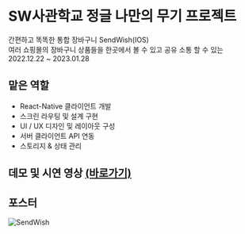 # SW사관학교 정글 나만의 무기 프로젝트

간편하고 똑똑한 통합 장바구니 SendWish(IOS)<br>
여러 쇼핑몰의 장바구니 상품들을 한곳에서 볼 수 있고 공유 소통 할 수 있는 
2022.12.22 ~ 2023.01.28

## 맡은 역할
- React-Native 클라이언트 개발
- 스크린 라우팅 및 설계 구현
- UI / UX 디자인 및 레이아웃 구성
- 서버 클라이언트 API 연동
- 스토리지 & 상태 관리

## 데모 및 시연 영상 <a href="https://www.youtube.com/watch?v=kKdQTMBP7dQ">(바로가기)<a>

## 포스터
![SendWish](https://user-images.githubusercontent.com/109953972/215467054-c11c8b96-e085-403f-8047-ef7daeeaadb8.jpg)
